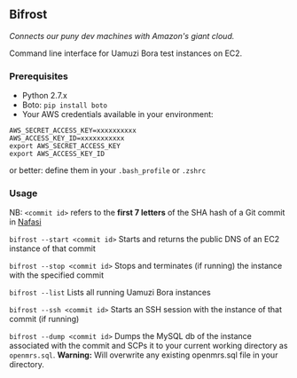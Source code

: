 ## Bifrost

_Connects our puny dev machines with Amazon's giant cloud._

Command line interface for Uamuzi Bora test instances on EC2.

### Prerequisites

 * Python 2.7.x
 * Boto: `pip install boto`
 * Your AWS credentials available in your environment:

```shell
AWS_SECRET_ACCESS_KEY=xxxxxxxxxx
AWS_ACCESS_KEY_ID=xxxxxxxxxxx
export AWS_SECRET_ACCESS_KEY
export AWS_ACCESS_KEY_ID
```

or better: define them in your `.bash_profile` or `.zshrc`

### Usage

NB: `<commit id>` refers to the **first 7 letters** of the SHA hash of a Git commit in [Nafasi](https://github.com/uamuzibora/nafasi)

`bifrost --start <commit id>` Starts and returns the public DNS of an EC2 instance of that commit

`bifrost --stop <commit id>` Stops and terminates (if running) the instance with the specified commit

`bifrost --list` Lists all running Uamuzi Bora instances

`bifrost --ssh <commit id>` Starts an SSH session with the instance of that commit (if running)

`bifrost --dump <commit id>` Dumps the MySQL db of the instance associated with the commit and SCPs it to your current working directory as `openmrs.sql`. **Warning:** Will overwrite any existing openmrs.sql file in your directory.
